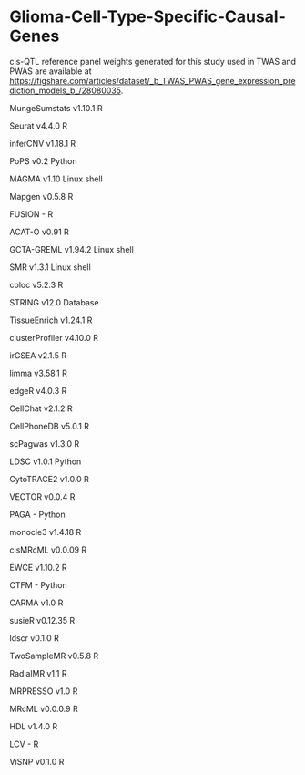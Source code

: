 # Glioma-Cell-Type-Specific-Causal-Genes
cis-QTL reference panel weights generated for this study used in TWAS and PWAS are available at https://figshare.com/articles/dataset/_b_TWAS_PWAS_gene_expression_prediction_models_b_/28080035. 


MungeSumstats	v1.10.1	R

Seurat 	v4.4.0	R

inferCNV 	 v1.18.1	R

PoPS	v0.2	Python

MAGMA 	v1.10	Linux shell

Mapgen	v0.5.8	R

FUSION	-	R

ACAT-O	v0.91	R

GCTA-GREML	v1.94.2	Linux shell

SMR	v1.3.1	Linux shell

coloc	v5.2.3	R

STRING	v12.0	Database

TissueEnrich	v1.24.1	R

clusterProfiler	v4.10.0	R

irGSEA	v2.1.5	R

limma 	v3.58.1	R

edgeR 	v4.0.3	R

CellChat 	v2.1.2	R

CellPhoneDB	v5.0.1	R

scPagwas	v1.3.0	R

LDSC	v1.0.1	Python

CytoTRACE2	v1.0.0	R

VECTOR	v0.0.4	R

PAGA	-	Python

monocle3	v1.4.18	R

cisMRcML	v0.0.09	R

EWCE	v1.10.2	R

CTFM	-	Python

CARMA	v1.0	R

susieR	v0.12.35	R

ldscr	v0.1.0	R

TwoSampleMR	v0.5.8	R

RadialMR	v1.1	R

MRPRESSO	v1.0	R

MRcML	v0.0.0.9	R

HDL	v1.4.0	R

LCV	-	R

ViSNP	v0.1.0	R

